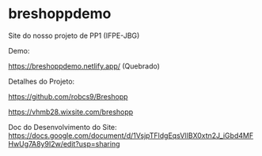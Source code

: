 # breshoppdemo
 Site do nosso projeto de PP1 (IFPE-JBG) 
 
 Demo:

 https://breshoppdemo.netlify.app/ (Quebrado)
  
 Detalhes do Projeto:
 
 https://github.com/robcs9/Breshopp
 
 https://vhmb28.wixsite.com/breshopp

 Doc do Desenvolvimento do Site:
 https://docs.google.com/document/d/1VsjpTFldgEqsVlIBX0xtn2J_iGbd4MFHwUg7A8y9I2w/edit?usp=sharing